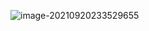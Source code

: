 ![image-20210920233529655](https://user-images.githubusercontent.com/71817265/134141606-afa0cd5a-2813-4dc6-ab12-8b42fa38b552.png)
